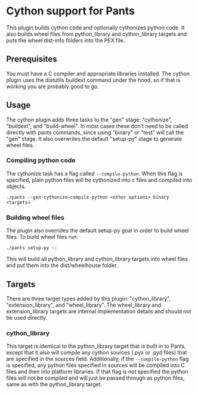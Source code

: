 # Cython support for Pants 
This plugin builds cython code and optionally cythonizes python code. It also builds wheel files from python_library and cython_library targets and puts the wheel dist-info folders into the PEX file.

## Prerequisites
You must have a C compiler and appropriate libraries installed. The cython plugin uses the distutils buildext command under the hood, so if that is working you are probably good to go.
## Usage

The cython plugin adds three tasks to the "gen" stage: "cythonize", "buildext", and "build-wheel". In most cases these don't need to be called directly with pants commands, since using "binary" or "test" will call the "gen" stage. It also overwrites the default "setup-py" stage to generate wheel files.
### Compiling python code

The cythonize task has a flag called `--compile-python`. When this flag is specified, plain python files will be cythonized into c files and compiled into objects.
```
./pants --gen-cythonize-compile-python <other options> binary <targets>
```
### Building wheel files

The plugin also overrides the default setup-py goal in order to build wheel files. To build wheel files run:
```
./pants setup-py ::
```
This will build all python_library and cython_library targets into wheel files and put them into the dist/wheelhouse folder.
## Targets

There are three target types added by this plugin: "cython_library", "extension_library", and "wheel_library". The wheel_library and extension_library targets are internal implementation details and should not be used directly.
### cython_library

This target is identical to the python_library target that is built in to Pants, except that it also will compile any cython sources (.pyx or .pyd files) that are specified in the sources field. Additionally, if the `--compile-python` flag is specified, any python files specified in sources will be compiled into C files and then into platform libraries. If that flag is not specified the python files will not be compiled and will just be passed through as python files, same as with the python_library target.